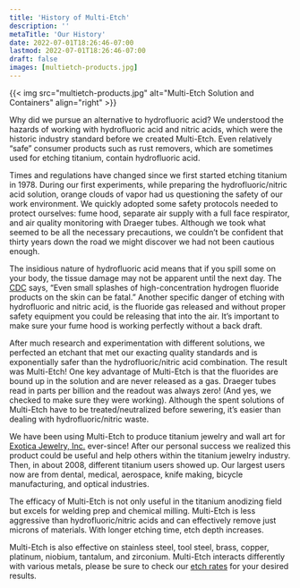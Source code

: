 ```yaml
---
title: 'History of Multi-Etch'
description: ''
metaTitle: 'Our History'
date: 2022-07-01T18:26:46-07:00
lastmod: 2022-07-01T18:26:46-07:00
draft: false
images: [multietch-products.jpg]
---
```


{{< img src="multietch-products.jpg" alt="Multi-Etch Solution and Containers" align="right" >}}

Why did we pursue an alternative to hydrofluoric acid? We understood the hazards
of working with hydrofluoric acid and nitric acids, which were the historic
industry standard before we created Multi-Etch. Even relatively “safe” consumer
products such as rust removers, which are sometimes used for etching titanium,
contain hydrofluoric acid.

Times and regulations have changed since we first started etching titanium
in 1978. During our first experiments, while preparing the hydrofluoric/nitric
acid solution, orange clouds of vapor had us questioning the safety of our work
environment. We quickly adopted some safety protocols needed to protect
ourselves: fume hood, separate air supply with a full face respirator, and air
quality monitoring with Draeger tubes. Although we took what seemed to be all
the necessary precautions, we couldn’t be confident that thirty years down the
road we might discover we had not been cautious enough.

The insidious nature of hydrofluoric acid means that if you spill some on your
body, the tissue damage may not be apparent until the next day. The
[CDC](https://www.cdc.gov/) says, “Even small splashes of high-concentration
hydrogen fluoride products on the skin can be fatal.” Another specific danger of
etching with hydrofluoric and nitric acid, is the fluoride gas released and
without proper safety equipment you could be releasing that into the air. It’s
important to make sure your fume hood is working perfectly without a back draft.

After much research and experimentation with different solutions, we perfected
an etchant that met our exacting quality standards and is exponentially safer
than the hydrofluoric/nitric acid combination. The result was Multi-Etch! One
key advantage of Multi-Etch is that the fluorides are bound up in the solution
and are never released as a gas. Draeger tubes read in parts per billion and the
readout was always zero! (And yes, we checked to make sure they were working).
Although the spent solutions of Multi-Etch have to be treated/neutralized before
sewering, it’s easier than dealing with hydrofluoric/nitric waste.

We have been using Multi-Etch to produce titanium jewelry and wall art for
[Exotica Jewelry, Inc.](https://www.titaniumringsforever.com/) ever-since! After
our personal success we realized this product could be useful and help others
within the titanium jewelry industry. Then, in about 2008, different titanium
users showed up. Our largest users now are from dental, medical, aerospace,
knife making, bicycle manufacturing, and optical industries.

The efficacy of Multi-Etch is not only useful in the titanium anodizing field
but excels for welding prep and chemical milling. Multi-Etch is less aggressive
than hydrofluoric/nitric acids and can effectively remove just microns of
materials. With longer etching time, etch depth increases.

Multi-Etch is also effective on stainless steel, tool steel, brass, copper,
platinum, niobium, tantalum, and zirconium. Multi-Etch interacts differently
with various metals, please be sure to check our [etch rates](/etch-rates) for
your desired results.
